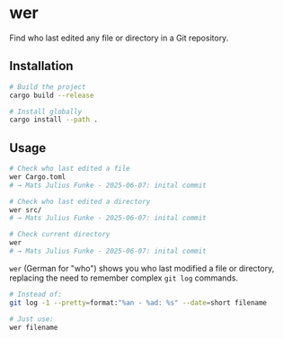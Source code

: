 # wer

Find who last edited any file or directory in a Git repository.

## Installation

```bash
# Build the project
cargo build --release

# Install globally
cargo install --path .
```

## Usage

```bash
# Check who last edited a file
wer Cargo.toml
# → Mats Julius Funke - 2025-06-07: inital commit

# Check who last edited a directory
wer src/
# → Mats Julius Funke - 2025-06-07: inital commit

# Check current directory
wer
# → Mats Julius Funke - 2025-06-07: inital commit
```

`wer` (German for "who") shows you who last modified a file or directory, replacing the need to remember complex `git log` commands.

```bash
# Instead of:
git log -1 --pretty=format:"%an - %ad: %s" --date=short filename

# Just use:
wer filename
```
